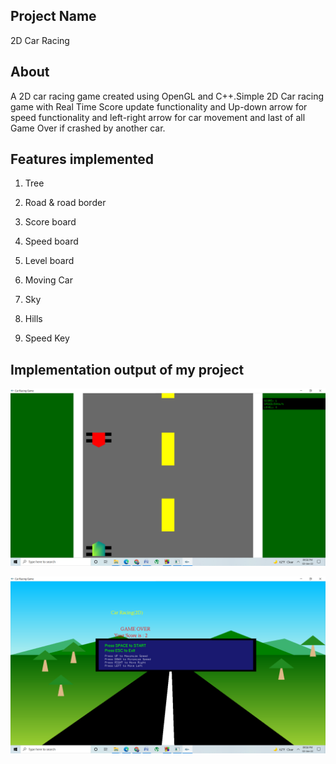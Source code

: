 ## Project Name

2D Car Racing


## About

A 2D car racing game created using OpenGL and C++.Simple 2D Car racing game with Real Time Score update functionality and Up-down arrow for speed functionality and left-right arrow for car movement and last of all Game Over if crashed by another car.




## Features implemented

1) Tree

2) Road & road border

3) Score board

4) Speed board

5) Level board

6) Moving Car

7) Sky

8) Hills

9) Speed Key 


## Implementation output of my project 

![code](pic1.png)

![code](pic2.png)
